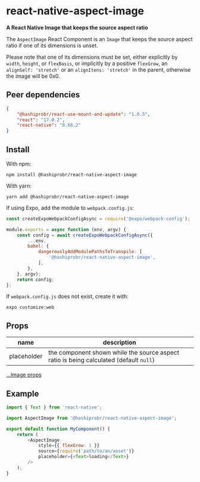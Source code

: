 react-native-aspect-image
=========================

**A React Native Image that keeps the source aspect ratio**

The `AspectImage` React Component is an `Image` that keeps the source aspect
ratio if one of its dimensions is unset.

Please note that one of its dimensions must be set, either explicitly by
`width`, `height`, or `flexBasis`, or implicitly by a positive `flexGrow`, an
`alignSelf: 'stretch'` or an `alignItens: 'stretch'` in the parent, otherwise
the image will be 0x0.


Peer dependencies
-----------------

``` json
{
    "@hashiprobr/react-use-mount-and-update": "1.0.5",
    "react": "17.0.2",
    "react-native": "0.68.2"
}
```


Install
-------

With npm:

```
npm install @hashiprobr/react-native-aspect-image
```

With yarn:

```
yarn add @hashiprobr/react-native-aspect-image
```

If using Expo, add the module to `webpack.config.js`:

``` js
const createExpoWebpackConfigAsync = require('@expo/webpack-config');

module.exports = async function (env, argv) {
    const config = await createExpoWebpackConfigAsync({
        ...env,
        babel: {
            dangerouslyAddModulePathsToTranspile: [
                '@hashiprobr/react-native-aspect-image',
            ],
        },
    }, argv);
    return config;
};
```

If `webpack.config.js` does not exist, create it with:

```
expo customize:web
```


Props
-----

| name        | description                                                                            |
|-------------|----------------------------------------------------------------------------------------|
| placeholder | the component shown while the source aspect ratio is being calculated (default `null`) |

[...Image props](https://reactnative.dev/docs/image#props)


Example
-------

``` js
import { Text } from 'react-native';

import AspectImage from '@hashiprobr/react-native-aspect-image';

export default function MyComponent() {
    return (
        <AspectImage
            style={{ flexGrow: 1 }}
            source={require('path/to/an/asset')}
            placeholder={<Text>loading</Text>}
        />
    );
}
```

